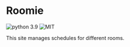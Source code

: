 # Roomie

![python 3.9](https://img.shields.io/badge/python-3.9-blue) ![MIT](https://img.shields.io/github/license/MrSquigy/roomie)

This site manages schedules for different rooms.